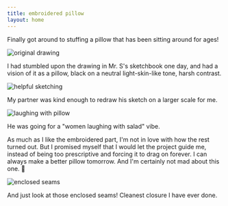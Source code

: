 ```yaml
---
title: embroidered pillow
layout: home
---
```


Finally got around to stuffing a pillow that has been sitting around for ages!

![original drawing](https://res.cloudinary.com/dgmi7k39d/image/upload/h_400/v1600201701/midwestcoast/hand-pillow-2.jpg)

I had stumbled upon the drawing in Mr. S's sketchbook one day, and had a vision of it as a pillow, black on a neutral light-skin-like tone, harsh contrast.

![helpful sketching](https://res.cloudinary.com/dgmi7k39d/image/upload/h_400/v1600201700/midwestcoast/hand-pillow-3.jpg)

My partner was kind enough to redraw his sketch on a larger scale for me.

![laughing with pillow](https://res.cloudinary.com/dgmi7k39d/image/upload/h_400/v1600201700/midwestcoast/hand-pillow-4.jpg)

He was going for a "women laughing with salad" vibe.

As much as I like the embroidered part, I'm not in love with how the rest turned out. But I promised myself that I would let the project guide me, instead of being too prescriptive and forcing it to drag on forever. I can always make a better pillow tomorrow. And I'm certainly not mad about this one. 🙂

![enclosed seams](https://res.cloudinary.com/dgmi7k39d/image/upload/h_400/v1600201699/midwestcoast/hand-pillow-5.jpg)

And just look at those enclosed seams! Cleanest closure I have ever done.
